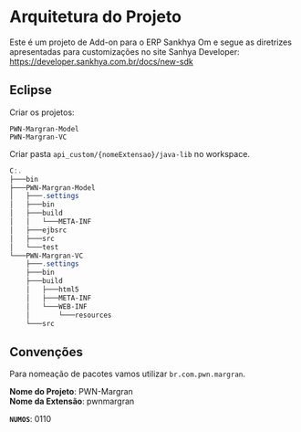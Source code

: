 # Arquitetura do Projeto

Este é um projeto de Add-on para o ERP Sankhya Om e segue as diretrizes apresentadas para customizações no site Sanhya Developer: https://developer.sankhya.com.br/docs/new-sdk

## Eclipse

Criar os projetos:

`PWN-Margran-Model`  
`PWN-Margran-VC`

Criar pasta `api_custom/{nomeExtensao}/java-lib` no workspace.

```powershell
C:.
├───bin
├───PWN-Margran-Model
│   ├───.settings
│   ├───bin
│   ├───build
│   │   └───META-INF
│   ├───ejbsrc
│   ├───src
│   └───test
└───PWN-Margran-VC
    ├───.settings
    ├───bin
    ├───build
    │   ├───html5
    │   ├───META-INF
    │   └───WEB-INF
    │       └───resources
    └───src
```

## Convenções

Para nomeação de pacotes vamos utilizar `br.com.pwn.margran`.

**Nome do Projeto**: PWN-Margran  
**Nome da Extensão**: pwnmargran

**`NUMOS`**: 0110
